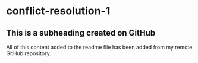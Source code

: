 # conflict-resolution-1

## This is a subheading created on GitHub

All of this content added to the readme file has been added from my remote GitHub repository.

